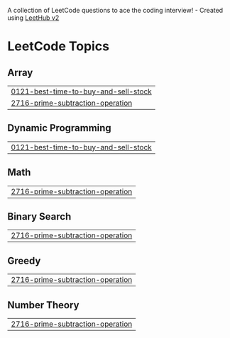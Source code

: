 A collection of LeetCode questions to ace the coding interview! - Created using [LeetHub v2](https://github.com/arunbhardwaj/LeetHub-2.0)
<!---LeetCode Topics Start-->
# LeetCode Topics
## Array
|  |
| ------- |
| [0121-best-time-to-buy-and-sell-stock](https://github.com/HarshaShivaKumar7/LeetCode-Solutions/tree/master/0121-best-time-to-buy-and-sell-stock) |
| [2716-prime-subtraction-operation](https://github.com/HarshaShivaKumar7/LeetCode-Solutions/tree/master/2716-prime-subtraction-operation) |
## Dynamic Programming
|  |
| ------- |
| [0121-best-time-to-buy-and-sell-stock](https://github.com/HarshaShivaKumar7/LeetCode-Solutions/tree/master/0121-best-time-to-buy-and-sell-stock) |
## Math
|  |
| ------- |
| [2716-prime-subtraction-operation](https://github.com/HarshaShivaKumar7/LeetCode-Solutions/tree/master/2716-prime-subtraction-operation) |
## Binary Search
|  |
| ------- |
| [2716-prime-subtraction-operation](https://github.com/HarshaShivaKumar7/LeetCode-Solutions/tree/master/2716-prime-subtraction-operation) |
## Greedy
|  |
| ------- |
| [2716-prime-subtraction-operation](https://github.com/HarshaShivaKumar7/LeetCode-Solutions/tree/master/2716-prime-subtraction-operation) |
## Number Theory
|  |
| ------- |
| [2716-prime-subtraction-operation](https://github.com/HarshaShivaKumar7/LeetCode-Solutions/tree/master/2716-prime-subtraction-operation) |
<!---LeetCode Topics End-->